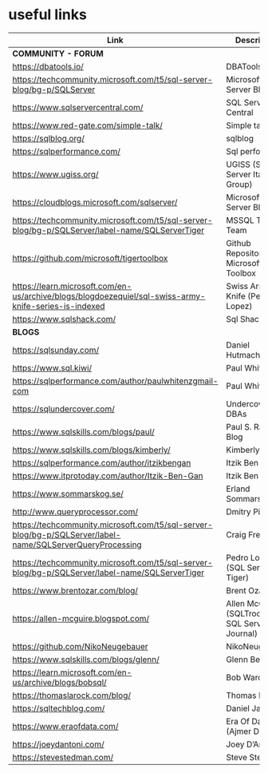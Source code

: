 # useful links

|Link|Description|
|---|---|
|**COMMUNITY - FORUM**|
|<https://dbatools.io/>|DBATools|
|<https://techcommunity.microsoft.com/t5/sql-server-blog/bg-p/SQLServer>| Microsoft SQL Server Blogs|
|<https://www.sqlservercentral.com/>| SQL Server Central|
|<https://www.red-gate.com/simple-talk/>| Simple talk|
|<https://sqlblog.org/>|sqlblog|
|<https://sqlperformance.com/>|Sql perfomwnce|
|<https://www.ugiss.org/> |UGISS (Sql Server Italy User Group) |
|<https://cloudblogs.microsoft.com/sqlserver/>|Microsoft SQL Server Blog|
|<https://techcommunity.microsoft.com/t5/sql-server-blog/bg-p/SQLServer/label-name/SQLServerTiger>|MSSQL Tiger Team|
|<https://github.com/microsoft/tigertoolbox>|Github Repository Microsoft Tiger Toolbox|
|<https://learn.microsoft.com/en-us/archive/blogs/blogdoezequiel/sql-swiss-army-knife-series-is-indexed>|Swiss Army Knife (Pedro Lopez)|
|<https://www.sqlshack.com/>|Sql Shack|
|**BLOGS**|
|<https://sqlsunday.com/>|Daniel Hutmacher|
|<https://www.sql.kiwi/>| Paul White|
|<https://sqlperformance.com/author/paulwhitenzgmail-com>| Paul White|
|<https://sqlundercover.com/>|Undercover DBAs|
|<https://www.sqlskills.com/blogs/paul/>| Paul S. Randal Blog|
|<https://www.sqlskills.com/blogs/kimberly/>| Kimberly L.Tripp |
|<https://sqlperformance.com/author/itzikbengan>|Itzik Ben-Gan|
|<https://www.itprotoday.com/author/Itzik-Ben-Gan>|Itzik Ben-Gan|
|<https://www.sommarskog.se/>|Erland Sommarskog|
|<http://www.queryprocessor.com/>|Dmitry Pilugin|
|<https://techcommunity.microsoft.com/t5/sql-server-blog/bg-p/SQLServer/label-name/SQLServerQueryProcessing>|Craig Freedman|
|<https://techcommunity.microsoft.com/t5/sql-server-blog/bg-p/SQLServer/label-name/SQLServerTiger>| Pedro Lopes (SQL Server Tiger)|
|<https://www.brentozar.com/blog/>|Brent Ozar Blog|
|<https://allen-mcguire.blogspot.com/>|Allen McGuire (SQLTrooper's SQL Server Journal)|
|<https://github.com/NikoNeugebauer>|NikoNeugebauer|
|<https://www.sqlskills.com/blogs/glenn/>| Glenn Berry|
|<https://learn.microsoft.com/en-us/archive/blogs/bobsql/>|Bob Ward|
|<https://thomaslarock.com/blog/>|Thomas Larock|
|<https://sqltechblog.com/>|Daniel Janik|
|<https://www.eraofdata.com/>|Era Of Data (Ajmer Dhariwal)|
|<https://joeydantoni.com/>|Joey D’Antoni|
|<https://stevestedman.com/>|Steve Stedman|
